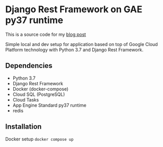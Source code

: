 # Django Rest Framework on GAE py37 runtime

This is a source code for my [blog post](http://rogulski.it/blog/gae-standard-py37-django/)

Simple local and dev setup for application based on top of Google Cloud Platform technology with Python 3.7 and Django Rest Framework.

## Dependencies
- Python 3.7
- Django Rest Framework
- Docker (docker-compose)
- Cloud SQL (PostgreSQL)
- Cloud Tasks
- App Engine Standard py37 runtime
- redis

## Installation

Docker setup
`docker compose up` 

